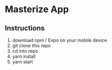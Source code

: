 # Masterize App

## Instructions

1. download npm / Expo on your mobile device
2. git clone this repo
3. cd into repo
4. yarn install
5. yarn start
